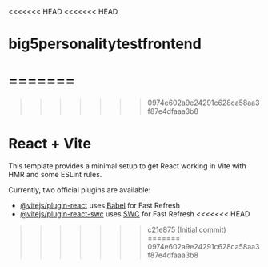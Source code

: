 <<<<<<< HEAD
<<<<<<< HEAD
# big5personalitytestfrontend
=======
=======
>>>>>>> 0974e602a9e24291c628ca58aa3f87e4dfaaa3b8
# React + Vite

This template provides a minimal setup to get React working in Vite with HMR and some ESLint rules.

Currently, two official plugins are available:

- [@vitejs/plugin-react](https://github.com/vitejs/vite-plugin-react/blob/main/packages/plugin-react/README.md) uses [Babel](https://babeljs.io/) for Fast Refresh
- [@vitejs/plugin-react-swc](https://github.com/vitejs/vite-plugin-react-swc) uses [SWC](https://swc.rs/) for Fast Refresh
<<<<<<< HEAD
>>>>>>> c21e875 (Initial commit)
=======
>>>>>>> 0974e602a9e24291c628ca58aa3f87e4dfaaa3b8
